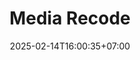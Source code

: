 ---
title: "Media Recode"
slug: 'media recode'
description: Edit Video Secara Masal dengan banyak efek
image: "media-recode.avif"
stack: ['python', 'ffmpeg', 'pyside6', 'exiftool', 'ai', 'spleeter', 'faceswap']
category: Desktop
status: Pribadi
# demo: https://youtube.com/@YkywzCode
buy: https://t.me/ykywz
# github: https://google.com
date: 2025-02-14T16:00:35+07:00
draft: false
# =============================
overview:
    - "aplikasi ini dibuat untuk melakukan tugas edit video secara masal"
    - "terdapat banyak fungsi yang bisa digunakan seperti menambahkan border, mengubah musik, dan lain sebagainya"
# =============================
feature:
    - name: "Mass Editing"
      icon: 'ri-file-text-line'
      description: "editing sekaligus dengan berbagai efek yang ada"
    - name: "Organize Video"
      icon: 'ri-file-text-line'
      description: "terdapat fitur ai untuk generate title, deskripsi dan mengorganisirnya"
    - name: "Multi Threading"
      icon: 'ri-file-text-line'
      description: "edit video secara masal dengan proses berbarengan dengan threading"   
# ============================= 
galery:
    - name: "Tampilan Maker"
      description: "di pembuat ini Anda dapat membuat video dari sumber gambar, teks, dll"
      image: "media-recode.avif"   
    - name: "Tampilan Maker 2"
      description: "di pembuat ini Anda dapat membuat video dari sumber gambar, teks, dll"
      image: "media-recode.avif"   
    - name: "Tampilan Maker 3"
      description: "di pembuat ini Anda dapat membuat video dari sumber gambar, teks, dll"
      image: "media-recode.avif"                                  
# =============================       
---